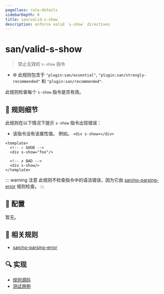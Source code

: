 ```yaml
---
pageClass: rule-details
sidebarDepth: 0
title: san/valid-s-show
description: enforce valid `s-show` directives
---
```

# san/valid-s-show
> 禁止无效的 `s-show` 指令

- :gear: 此规则包含于 `"plugin:san/essential"`, `"plugin:san/strongly-recommended"` 和 `"plugin:san/recommended"`.

此规则检查每个 `s-show` 指令是否有效。

## :book: 规则细节

此规则在以下情况下提示 `s-show` 指令出现错误：

- 该指令没有该属性值。 例如。 `<div s-show></div>`

<eslint-code-block :rules="{'san/valid-s-show': ['error']}">

```vue
<template>
  <!-- ✓ GOOD -->
  <div s-show="foo"/>

  <!-- ✗ BAD -->
  <div s-show/>
</template>
```

</eslint-code-block>

::: warning 注意
此规则不检查指令中的语法错误，因为它由 [san/no-parsing-error] 规则检查。
:::

## :wrench: 配置

暂无。

## :couple: 相关规则

- [san/no-parsing-error]

[san/no-parsing-error]: ./no-parsing-error.md

## :mag: 实现

- [规则源码](https://github.com/ecomfe/eslint-plugin-san/blob/main/lib/rules/valid-s-show.js)
- [测试用例](https://github.com/ecomfe/eslint-plugin-san/blob/main/__tests__/lib/rules/valid-s-show.test.js)
